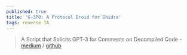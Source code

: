 ```yaml
---
published: true
title: 'G-3PO: A Protocol Droid for Ghidra'
tags: reverse IA
---
```

> A Script that Solicits GPT-3 for Comments on Decompiled Code - [medium](https://medium.com/tenable-techblog/g-3po-a-protocol-droid-for-ghidra-4b46fa72f1ff) / [github](https://github.com/tenable/ghidra_tools/tree/main/g3po) 
